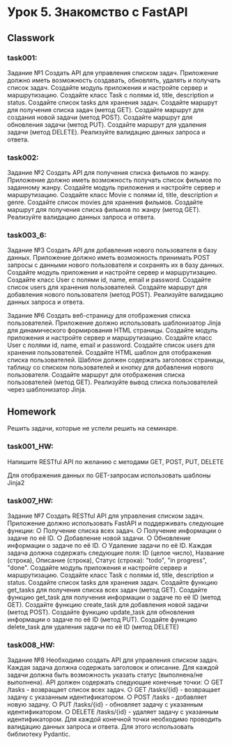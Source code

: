 # Урок 5. Знакомство с FastAPI

## Classwork

### task001:

Задание №1
Создать API для управления списком задач. Приложение должно иметь
возможность создавать, обновлять, удалять и получать список задач.
Создайте модуль приложения и настройте сервер и маршрутизацию.
Создайте класс Task с полями id, title, description и status.
Создайте список tasks для хранения задач.
Создайте маршрут для получения списка задач (метод GET).
Создайте маршрут для создания новой задачи (метод POST).
Создайте маршрут для обновления задачи (метод PUT).
Создайте маршрут для удаления задачи (метод DELETE).
Реализуйте валидацию данных запроса и ответа.

### task002:

Задание №2
Создать API для получения списка фильмов по жанру. Приложение должно
иметь возможность получать список фильмов по заданному жанру.
Создайте модуль приложения и настройте сервер и маршрутизацию.
Создайте класс Movie с полями id, title, description и genre.
Создайте список movies для хранения фильмов.
Создайте маршрут для получения списка фильмов по жанру (метод GET).
Реализуйте валидацию данных запроса и ответа.

### task003_6:

Задание №3
Создать API для добавления нового пользователя в базу данных. Приложение
должно иметь возможность принимать POST запросы с данными нового
пользователя и сохранять их в базу данных.
Создайте модуль приложения и настройте сервер и маршрутизацию.
Создайте класс User с полями id, name, email и password.
Создайте список users для хранения пользователей.
Создайте маршрут для добавления нового пользователя (метод POST).
Реализуйте валидацию данных запроса и ответа.

Задание №6
Создать веб-страницу для отображения списка пользователей. Приложение
должно использовать шаблонизатор Jinja для динамического формирования HTML
страницы.
Создайте модуль приложения и настройте сервер и маршрутизацию.
Создайте класс User с полями id, name, email и password.
Создайте список users для хранения пользователей.
Создайте HTML шаблон для отображения списка пользователей. Шаблон должен
содержать заголовок страницы, таблицу со списком пользователей и кнопку для
добавления нового пользователя.
Создайте маршрут для отображения списка пользователей (метод GET).
Реализуйте вывод списка пользователей через шаблонизатор Jinja.

## Homework

Решить задачи, которые не успели решить на семинаре.

### task001_HW:

Напишите RESTful API по желанию с методами GET, POST, PUT, DELETE

Для отображения данных по GET-запросам использовать шаблоны Jinja2

### task007_HW:

Задание №7
Создать RESTful API для управления списком задач. Приложение должно
использовать FastAPI и поддерживать следующие функции:
○ Получение списка всех задач.
○ Получение информации о задаче по её ID.
○ Добавление новой задачи.
○ Обновление информации о задаче по её ID.
○ Удаление задачи по её ID.
Каждая задача должна содержать следующие поля: ID (целое число),
Название (строка), Описание (строка), Статус (строка): "todo", "in progress", "done".
Создайте модуль приложения и настройте сервер и маршрутизацию.
Создайте класс Task с полями id, title, description и status.
Создайте список tasks для хранения задач.
Создайте функцию get_tasks для получения списка всех задач (метод GET).
Создайте функцию get_task для получения информации о задаче по её ID
(метод GET).
Создайте функцию create_task для добавления новой задачи (метод POST).
Создайте функцию update_task для обновления информации о задаче по её ID
(метод PUT).
Создайте функцию delete_task для удаления задачи по её ID (метод DELETE)

### task008_HW:

Задание №8
Необходимо создать API для управления списком задач. Каждая задача должна
содержать заголовок и описание. Для каждой задачи должна быть возможность
указать статус (выполнена/не выполнена).
API должен содержать следующие конечные точки:
○ GET /tasks - возвращает список всех задач.
○ GET /tasks/{id} - возвращает задачу с указанным идентификатором.
○ POST /tasks - добавляет новую задачу.
○ PUT /tasks/{id} - обновляет задачу с указанным идентификатором.
○ DELETE /tasks/{id} - удаляет задачу с указанным идентификатором.
Для каждой конечной точки необходимо проводить валидацию данных запроса и
ответа. Для этого использовать библиотеку Pydantic.
